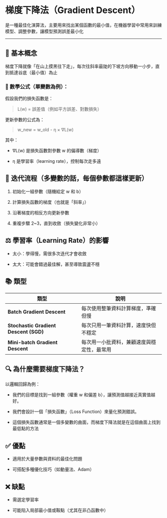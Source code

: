 # 梯度下降法（Gradient Descent）

是一種最佳化演算法，主要用來找出某個函數的最小值，在機器學習中常用來訓練模型、調整參數，讓模型預測誤差最小化

---

## 🧠 基本概念
梯度下降就像「在山上摸黑往下走」，每次往斜率最陡的下坡方向移動一小步，直到抵達谷底（最小值）為止

### 📌 數學公式（單變數為例）：

假設我們的損失函數是：

> L(w) = 誤差值（例如平方誤差、對數損失）

更新參數的公式為：

> w_new = w_old - η × ∇L(w)

其中：

- ∇L(w) 是損失函數對參數 w 的偏導數（梯度）

- η 是學習率（learning rate），控制每次走多遠

## 🔁 迭代流程（多變數的話，每個參數都這樣更新）

1. 初始化一組參數（隨機給定 w 和 b）

2. 計算損失函數的梯度（也就是「斜率」）

3. 沿著梯度的相反方向更新參數

4. 重複步驟 2~3，直到收斂（損失變化非常小）

## ⚖️ 學習率（Learning Rate）的影響

- 太小：學得慢，需很多次迭代才會收斂

- 太大：可能會錯過最佳解，甚至導致震盪不穩

## 📚 類型

| 類型                                    | 說明                    |
| ------------------------------------- | --------------------- |
| **Batch Gradient Descent**            | 每次使用整筆資料計算梯度，準確但慢     |
| **Stochastic Gradient Descent (SGD)** | 每次只用一筆資料計算，速度快但不穩定    |
| **Mini-batch Gradient Descent**       | 每次用一小批資料，兼顧速度與穩定性，最常用 |

## 🔍 為什麼需要梯度下降法？

以邏輯回歸為例：

- 我們的目標是找到一組參數（權重 w 和偏差 b），讓預測值越接近真實值越好。

- 我們會設計一個「損失函數」（Loss Function）來量化預測錯誤。

- 這個損失函數通常是一個多變數的曲面，而梯度下降法就是在這個曲面上找到最低點的方法

## ✅ 優點

- 適用於大量參數與資料的最佳化問題

- 可搭配多種優化技巧（如動量法、Adam）

## ❌ 缺點

- 需選定學習率

- 可能陷入局部最小值或鞍點（尤其在非凸函數中）